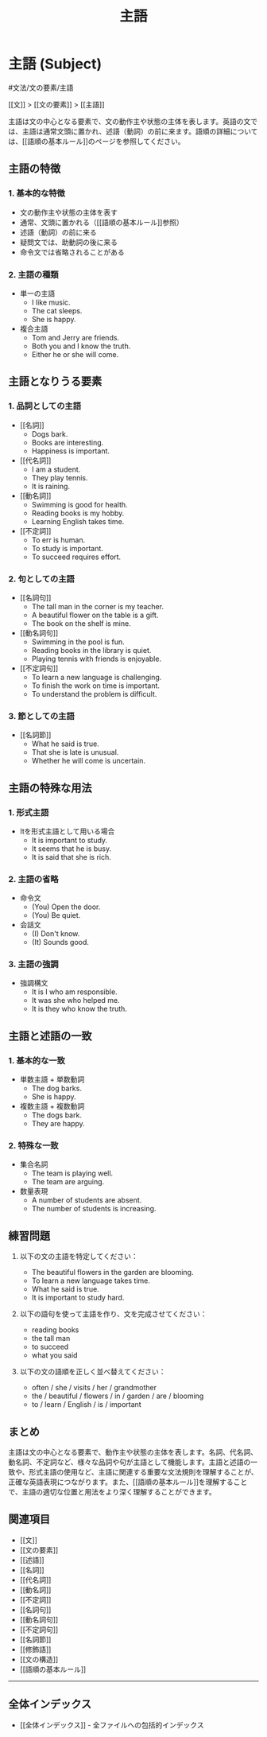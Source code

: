 ﻿---
title: 主語
tags:
  - "#文法"
  - "#文法/文"
  - "#文法/文/文の要素"
  - "#文の要素"
  - "#文の要素/主語"
---

# 主語 (Subject)

#文法/文の要素/主語

[[文]] > [[文の要素]] > [[主語]]

主語は文の中心となる要素で、文の動作主や状態の主体を表します。英語の文では、主語は通常文頭に置かれ、述語（動詞）の前に来ます。語順の詳細については、[[語順の基本ルール]]のページを参照してください。

## 主語の特徴

### 1. 基本的な特徴
- 文の動作主や状態の主体を表す
- 通常、文頭に置かれる（[[語順の基本ルール]]参照）
- 述語（動詞）の前に来る
- 疑問文では、助動詞の後に来る
- 命令文では省略されることがある

### 2. 主語の種類
- 単一の主語
  - I like music.
  - The cat sleeps.
  - She is happy.
- 複合主語
  - Tom and Jerry are friends.
  - Both you and I know the truth.
  - Either he or she will come.

## 主語となりうる要素

### 1. 品詞としての主語
- [[名詞]]
  - Dogs bark.
  - Books are interesting.
  - Happiness is important.
- [[代名詞]]
  - I am a student.
  - They play tennis.
  - It is raining.
- [[動名詞]]
  - Swimming is good for health.
  - Reading books is my hobby.
  - Learning English takes time.
- [[不定詞]]
  - To err is human.
  - To study is important.
  - To succeed requires effort.

### 2. 句としての主語
- [[名詞句]]
  - The tall man in the corner is my teacher.
  - A beautiful flower on the table is a gift.
  - The book on the shelf is mine.
- [[動名詞句]]
  - Swimming in the pool is fun.
  - Reading books in the library is quiet.
  - Playing tennis with friends is enjoyable.
- [[不定詞句]]
  - To learn a new language is challenging.
  - To finish the work on time is important.
  - To understand the problem is difficult.

### 3. 節としての主語
- [[名詞節]]
  - What he said is true.
  - That she is late is unusual.
  - Whether he will come is uncertain.

## 主語の特殊な用法

### 1. 形式主語
- Itを形式主語として用いる場合
  - It is important to study.
  - It seems that he is busy.
  - It is said that she is rich.

### 2. 主語の省略
- 命令文
  - (You) Open the door.
  - (You) Be quiet.
- 会話文
  - (I) Don't know.
  - (It) Sounds good.

### 3. 主語の強調
- 強調構文
  - It is I who am responsible.
  - It was she who helped me.
  - It is they who know the truth.

## 主語と述語の一致

### 1. 基本的な一致
- 単数主語 + 単数動詞
  - The dog barks.
  - She is happy.
- 複数主語 + 複数動詞
  - The dogs bark.
  - They are happy.

### 2. 特殊な一致
- 集合名詞
  - The team is playing well.
  - The team are arguing.
- 数量表現
  - A number of students are absent.
  - The number of students is increasing.

## 練習問題
1. 以下の文の主語を特定してください：
   - The beautiful flowers in the garden are blooming.
   - To learn a new language takes time.
   - What he said is true.
   - It is important to study hard.

2. 以下の語句を使って主語を作り、文を完成させてください：
   - reading books
   - the tall man
   - to succeed
   - what you said

3. 以下の文の語順を正しく並べ替えてください：
   - often / she / visits / her / grandmother
   - the / beautiful / flowers / in / garden / are / blooming
   - to / learn / English / is / important

## まとめ
主語は文の中心となる要素で、動作主や状態の主体を表します。名詞、代名詞、動名詞、不定詞など、様々な品詞や句が主語として機能します。主語と述語の一致や、形式主語の使用など、主語に関連する重要な文法規則を理解することが、正確な英語表現につながります。また、[[語順の基本ルール]]を理解することで、主語の適切な位置と用法をより深く理解することができます。

## 関連項目
- [[文]]
- [[文の要素]]
- [[述語]]
- [[名詞]]
- [[代名詞]]
- [[動名詞]]
- [[不定詞]]
- [[名詞句]]
- [[動名詞句]]
- [[不定詞句]]
- [[名詞節]]
- [[修飾語]]
- [[文の構造]]
- [[語順の基本ルール]]

---

## 全体インデックス
- [[全体インデックス]] - 全ファイルへの包括的インデックス 